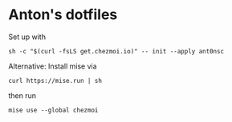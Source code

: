 # Anton's dotfiles

Set up with

```shell
sh -c "$(curl -fsLS get.chezmoi.io)" -- init --apply ant0nsc
```

Alternative: Install mise via

```shell
curl https://mise.run | sh
```
then run
```shell
mise use --global chezmoi
```
